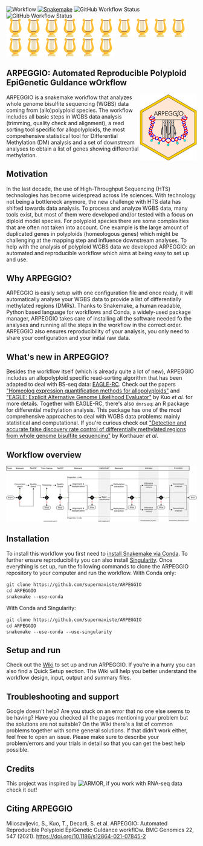 ![Workflow](https://github.com/supermaxiste/ARPEGGIO/actions/workflows/main.yml/badge.svg?event=push) [![Snakemake](https://img.shields.io/badge/snakemake-≥5.20.1-brightgreen.svg?style=flat)](https://snakemake.readthedocs.io) ![GitHub Workflow Status](https://img.shields.io/badge/linting-passing-brightgreen) ![GitHub Workflow Status](https://img.shields.io/badge/formatting-passing-brightgreen) \
<img src="images/harp.png" height="48"><img src="images/harp.png" height="48"><img src="images/harp.png" height="48"><img src="images/harp.png" height="48"><img src="images/harp.png" height="48"><img src="images/harp.png" height="48"><img src="images/harp.png" height="48"><img src="images/harp.png" height="48"><img src="images/harp.png" height="48"><img src="images/harp.png" height="48"><img src="images/harp.png" height="48"><img src="images/harp.png" height="48"><img src="images/harp.png" height="48"><img src="images/harp.png" height="48"><img src="images/harp.png" height="48"><img src="images/harp.png" height="48">

## ARPEGGIO: Automated Reproducible Polyploid EpiGenetic GuIdance wOrkflow

<img align="right" width="150" height="177" src="images/sticker_try5.png">

ARPEGGIO is a snakemake workflow that analyzes whole genome bisulfite sequencing (WGBS) data coming from (allo)polyploid species. The workflow includes all basic steps in WGBS data analysis (trimming, quality check and alignment), a read sorting tool specific for allopolyploids, the most comprehensive statistical tool for Differential Methylation (DM) analysis and a set of downstream analyses to obtain a list of genes showing differential methylation.

## Motivation

In the last decade, the use of High-Throughput Sequencing (HTS) technologies has become widespread across life sciences. With technology not being a bottleneck anymore, the new challenge with HTS data has shifted towards data analysis.
To process and analyze WGBS data, many tools exist, but most of them were developed and/or tested with a focus on diploid model species. For polyploid species there are some complexities that are often not taken into account. One example is the large amount of duplicated genes in polyploids (homeologous genes) which might be challenging at the mapping step and influence downstream analyses.
To help with the analysis of polyploid WGBS data we developed ARPEGGIO: an automated and reproducible workflow which aims at being easy to set up and use.

## Why ARPEGGIO?

ARPEGGIO is easily setup with one configuration file and once ready, it will automatically analyse your WGBS data to provide a list of differentially methylated regions (DMRs). Thanks to Snakemake, a human readable, Python based language for workflows and Conda, a widely-used package manager, ARPEGGIO takes care of installing all the software needed fo the analyses and running all the steps in the workflow in the correct order. ARPEGGIO also ensures reproducibility of your analysis, you only need to share your configuration and your initial raw data.

## What's new in ARPEGGIO?

Besides the workflow itself (which is already quite a lot of new), ARPEGGIO includes an allopolyploid specific read-sorting algorithm that has been adapted to deal with BS-seq data: [EAGLE-RC](https://github.com/tony-kuo/eagle). Check out the papers ["Homeolog expression quantification methods for allopolyploids"](https://doi.org/10.1093/bib/bby121) and ["EAGLE: Explicit Alternative Genome Likelihood Evaluator"](https://doi.org/10.1186/s12920-018-0342-1) by Kuo _et al._ for more details. Together with EAGLE-RC, there's also `dmrseq`: an R package for differential methylation analysis. This package has one of the most comprehensive approaches to deal with WGBS data problems: mainly statistical and computational. If you're curious check out ["Detection and accurate false discovery rate control of differentially methylated regions from whole genome bisulfite sequencing"](https://doi.org/10.1093/biostatistics/kxy007) by Korthauer _et al_.

## Workflow overview

<p align="center">
  <img src="images/ARPEGGIO_scheme.png">
</p>

## Installation

To install this workflow you first need to [install Snakemake via Conda](https://snakemake.readthedocs.io/en/stable/getting_started/installation.html). To further ensure reproducibility you can also install [Singularity](http://singularity.lbl.gov/). Once everything is set up, run the following commands to clone the ARPEGGIO repository to your computer and run the workflow. With Conda only:

```
git clone https://github.com/supermaxiste/ARPEGGIO
cd ARPEGGIO
snakemake --use-conda
```

With Conda and Singularity:

```
git clone https://github.com/supermaxiste/ARPEGGIO
cd ARPEGGIO
snakemake --use-conda --use-singularity
```

## Setup and run

Check out the [Wiki](https://github.com/supermaxiste/ARPEGGIO/wiki) to set up and run ARPEGGIO. If you're in a hurry you can also find a Quick Setup section. The Wiki will help you better understand the workflow design, input, output and summary files.

## Troubleshooting and support

Google doesn't help? Are you stuck on an error that no one else seems to be having? Have you checked all the pages mentioning your problem but the solutions are not suitable? On the Wiki there's a list of common problems together with some general solutions. If that didn't work either, feel free to open an issue. Please make sure to describe your problem/errors and your trials in detail so that you can get the best help possible.

## Credits

This project was inspired by ![ARMOR](https://github.com/csoneson/ARMOR), if you work with RNA-seq data check it out!

## Citing ARPEGGIO

Milosavljevic, S., Kuo, T., Decarli, S. et al. ARPEGGIO: Automated Reproducible Polyploid EpiGenetic GuIdance workflOw. BMC Genomics 22, 547 (2021). https://doi.org/10.1186/s12864-021-07845-2
